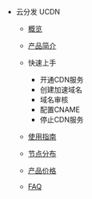 * 云分发 UCDN
    * [概览](cdn/ucdn/overview)
    
    * [产品简介](cdn/ucdn/intro)
    
    * 快速上手
    
      * 开通CDN服务
      * 创建加速域名
      * 域名审核
      * 配置CNAME
      * 停止CDN服务
    
    * [使用指南](cdn/ucdn/guide)
    
    * [节点分布](cdn/ucdn/node)
    
    * [产品价格](cdn/ucdn/charge)
    
    * [FAQ](cdn/ucdn/faq)
    
      


​    
​        
